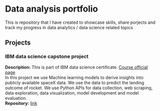 # Data analysis portfolio
This is repository that I have created to showcase skills, share porjects and track my progress in data analytics / data science related topics
## Projects
### IBM data science capstone project
**Description:** This is part of IBM data science certificate. [Course official page](https://www.coursera.org/learn/applied-data-science-capstone/home/info)
<br>In this project we use Machine learning models to derive insights into publicly available spaceX data. We use the data to predict the landing outcome of rocket.  We use Python APIs for data collection, web scraping, data exploration, data visualization, model development and model evaluation.
<br>
**Repository:** [link](https://github.com/harshalingala/datascience_capstone_project)
